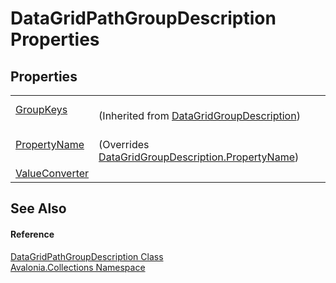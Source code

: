 # DataGridPathGroupDescription Properties




## Properties
<table>
<tr>
<td><a href="P_Avalonia_Collections_DataGridGroupDescription_GroupKeys">GroupKeys</a></td>
<td><br />(Inherited from <a href="T_Avalonia_Collections_DataGridGroupDescription">DataGridGroupDescription</a>)</td>
</tr>
<tr>
<td><a href="P_Avalonia_Collections_DataGridPathGroupDescription_PropertyName">PropertyName</a></td>
<td><br />(Overrides <a href="P_Avalonia_Collections_DataGridGroupDescription_PropertyName">DataGridGroupDescription.PropertyName</a>)</td>
</tr>
<tr>
<td><a href="P_Avalonia_Collections_DataGridPathGroupDescription_ValueConverter">ValueConverter</a></td>
<td> </td>
</tr>
</table>

## See Also


#### Reference
<a href="T_Avalonia_Collections_DataGridPathGroupDescription">DataGridPathGroupDescription Class</a>  
<a href="N_Avalonia_Collections">Avalonia.Collections Namespace</a>  

